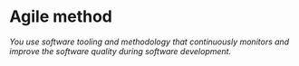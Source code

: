 # Agile method 
*You use software tooling and methodology that continuously monitors and improve the software quality during software development.*
